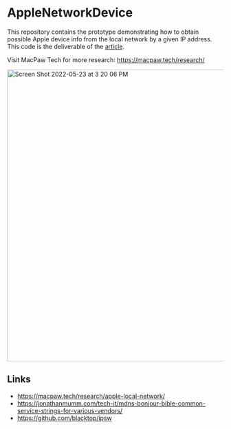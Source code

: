 # AppleNetworkDevice
This repository contains the prototype demonstrating how to obtain possible Apple device info from the local network by a given IP address.
This code is the deliverable of the [article](https://macpaw.tech/research/apple-local-network/). 

Visit MacPaw Tech for more research: https://macpaw.tech/research/

<img width="677" alt="Screen Shot 2022-05-23 at 3 20 06 PM" src="https://user-images.githubusercontent.com/1411778/169818662-c6b38d25-4165-47a6-aa3e-3293eb4c5b5e.png">

## Links

* https://macpaw.tech/research/apple-local-network/
* https://jonathanmumm.com/tech-it/mdns-bonjour-bible-common-service-strings-for-various-vendors/
* https://github.com/blacktop/ipsw
